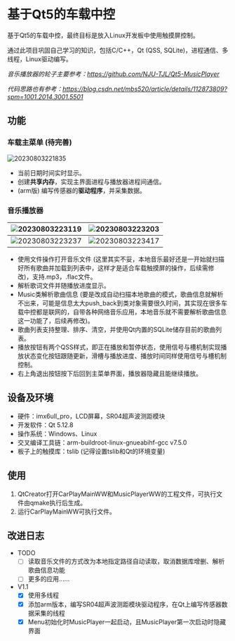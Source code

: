# 基于Qt5的车载中控

基于Qt5的车载中控，最终目标是放入Linux开发板中使用触摸屏控制。

通过此项目巩固自己学习的知识，包括C/C++，Qt (QSS, SQLite)，进程通信、多线程，Linux驱动编写。

*音乐播放器的轮子主要参考：<https://github.com/NJU-TJL/Qt5-MusicPlayer>*

*代码思路也有参考：<https://blog.csdn.net/mbs520/article/details/112873809?spm=1001.2014.3001.5501>*

## 功能

### 车载主菜单 (待完善)

![20230803221835](https://image-hosting-1313474851.cos.ap-shanghai.myqcloud.com/Notes/20230803221835.png)

- 当前日期时间实时显示。
- 创建**共享内存**，实现主界面进程与播放器进程间通信。
- (arm版) 编写传感器的**驱动程序**，并采集数据。

### 音乐播放器

![20230803223119](https://image-hosting-1313474851.cos.ap-shanghai.myqcloud.com/Notes/20230803223119.png)|![20230803223203](https://image-hosting-1313474851.cos.ap-shanghai.myqcloud.com/Notes/20230803223203.png)
---|---
![20230803223237](https://image-hosting-1313474851.cos.ap-shanghai.myqcloud.com/Notes/20230803223237.png)|![20230803223417](https://image-hosting-1313474851.cos.ap-shanghai.myqcloud.com/Notes/20230803223417.png)

- 使用文件操作打开音乐文件 (这里其实不妥，本地音乐最好还是一开始就扫描好所有歌曲并加载到列表中，这样才是适合车载触摸屏的操作，后续需修改)，支持.mp3，.flac文件。
- 解析歌词文件并随播放进度显示。
- Music类解析歌曲信息 (要是改成自动扫描本地歌曲的模式，歌曲信息就解析不出来，可能是信息太大push_back到类对象需要很久时间，其实现在很多车载中控都是联网的，自带各种网络音乐应用，本地音乐就不需要解析歌曲信息这一功能了，后续再修改)。
- 歌曲列表支持整理、排序、清空，并使用Qt内置的SQLite储存目前的歌曲列表。
- 播放按钮有两个QSS样式，即正在播放和暂停状态，使用信号与槽机制实现播放状态变化按钮跟随更新，滑槽与播放进度、播放时间同样使用信号与槽机制控制。
- 右上角退出按钮按下后回到主菜单界面，播放器隐藏且能继续播放。

## 设备及环境

- 硬件：imx6ull_pro，LCD屏幕，SR04超声波测距模块
- 开发软件：Qt 5.12.8
- 操作系统：Windows、Linux
- 交叉编译工具链：arm-buildroot-linux-gnueabihf-gcc v7.5.0
- 板子上的触摸库：tslib (记得设置tslib和Qt的环境变量)

## 使用

1. QtCreator打开CarPlayMainWW和MusicPlayerWW的工程文件，可执行文件由qmake执行后生成。
2. 运行CarPlayMainWW可执行文件。

## 改进日志

- TODO
  - [ ] 读取音乐文件的方式改为本地指定路径自动读取，取消数据库增删、解析歌曲信息功能
  - [ ] 更多的应用......

- V1.1
  - [x] 使用多线程
  - [x] 添加arm版本，编写SR04超声波测距模块驱动程序，在Qt上编写传感器数据采集的线程
  - [x] Menu初始化时MusicPlayer一起启动，且MusicPlayer第一次启动时隐藏界面
